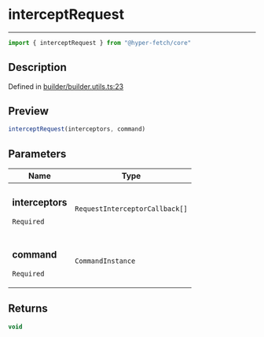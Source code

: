 

# interceptRequest

<div class="api-docs__separator" data-reactroot="">

---

</div><div class="api-docs__import" data-reactroot="">

```ts
import { interceptRequest } from "@hyper-fetch/core"
```

</div><div class="api-docs__section">

## Description

</div><div class="api-docs__description"><span class="api-docs__do-not-parse">



</span></div><p class="api-docs__definition">

Defined in [builder/builder.utils.ts:23](https://github.com/BetterTyped/hyper-fetch/blob/0bdb96c0/packages/core/src/builder/builder.utils.ts#L23)

</p><div class="api-docs__section">

## Preview

</div><div class="api-docs__preview fn">

```ts
interceptRequest(interceptors, command)
```

</div><div class="api-docs__section">

## Parameters

</div><div class="api-docs__parameters"><table><thead><tr><th>Name</th><th>Type</th></tr></thead><tbody><tr param-data="interceptors"><td class="api-docs__param-name required">

### interceptors 

`Required`

</td><td class="api-docs__param-type">

`RequestInterceptorCallback[]`

</td></tr><tr param-data="command"><td class="api-docs__param-name required">

### command 

`Required`

</td><td class="api-docs__param-type">

`CommandInstance`

</td></tr></tbody></table></div><div class="api-docs__section">

## Returns

</div><div class="api-docs__returns">

```ts
void
```

</div>